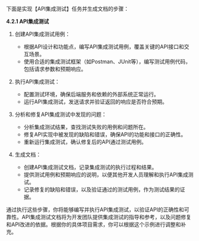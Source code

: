 下面是实现【API集成测试】任务并生成文档的步骤：

**4.2.1 API集成测试**

1. 创建API集成测试用例：

   - 根据API设计和功能点，编写API集成测试用例，覆盖关键的API接口和交互场景。
   - 使用合适的集成测试框架（如Postman、JUnit等），编写测试用例代码，包括请求参数和预期响应。

2. 执行API集成测试：

   - 配置测试环境，确保后端服务和依赖的外部系统正常运行。
   - 运行API集成测试，发送请求并验证返回的响应是否符合预期。

3. 分析和修复API集成测试中发现的问题：

   - 分析集成测试结果，查找测试失败的用例和问题所在。
   - 修复API实现中被发现的缺陷和错误，确保API的功能和接口的正确性。
   - 重新运行集成测试，确认修复后的API通过测试用例。

4. 生成文档：

   - 创建API集成测试文档，记录集成测试的执行过程和结果。
   - 提供测试用例和预期响应的说明，以便其他开发人员理解和执行API集成测试。
   - 记录修复的缺陷和错误，以及验证通过的测试用例，作为测试结果的证据。

通过执行这些步骤，你将能够编写并执行API集成测试，以验证API的正确性和可靠性。API集成测试文档将为开发团队提供集成测试的指导和参考，以及问题修复和API改进的依据。根据你的具体项目需求，你可以根据这个示例进行调整和补充。

